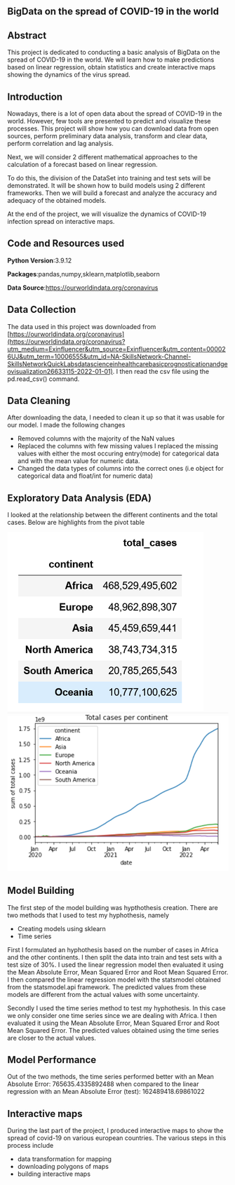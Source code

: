
## BigData on the spread of COVID-19 in the world

## Abstract
This project is dedicated to conducting a basic analysis of BigData on the spread of COVID-19 in the world. We will learn how to make predictions based on linear regression, obtain statistics and create interactive maps showing the dynamics of the virus spread.

## Introduction
Nowadays, there is a lot of open data about the spread of COVID-19 in the world. However, few tools are presented to predict and visualize these processes.
This project will show how you can download data from open sources, perform preliminary data analysis, transform and clear data, perform correlation and lag analysis.

Next, we will consider 2 different mathematical approaches to the calculation of a forecast based on linear regression.

To do this, the division of the DataSet into training and test sets will be demonstrated. It will be shown how to build models using 2 different frameworks. Then we will build a forecast and analyze the accuracy and adequacy of the obtained models.

At the end of the project, we will visualize the dynamics of COVID-19 infection spread on interactive maps.

## Code and Resources used

**Python Version**:3.9.12 

**Packages**:pandas,numpy,sklearn,matplotlib,seaborn

**Data Source**:https://ourworldindata.org/coronavirus 

## Data Collection
The data used in this project was downloaded from  [https://ourworldindata.org/coronavirus](https://ourworldindata.org/coronavirus?utm_medium=Exinfluencer&utm_source=Exinfluencer&utm_content=000026UJ&utm_term=10006555&utm_id=NA-SkillsNetwork-Channel-SkillsNetworkQuickLabsdatascienceinhealthcarebasicprognosticationandgeovisualization26633115-2022-01-01). I then read the csv file using the pd.read_csv() command.

## Data Cleaning
After downloading the data, I needed to clean it up so that it was usable for our model. I made the following changes
* Removed columns with the majority of the NaN values
* Replaced the columns with few missing values I replaced the missing values with either the most occuring entry(mode) for categorical data and with the mean value for numeric data. 
* Changed the data types of columns into the correct ones (i.e object for categorical data and float/int for numeric data)

## Exploratory Data Analysis (EDA)
I looked at the relationship between the different continents and the total cases. Below are highlights from the pivot table

![covid cases](https://github.com/MusaMasango/BigData-on-the-spread-of-COVID-19-in-the-world/blob/main/pivot%20table.png)
![pivot table](https://github.com/MusaMasango/BigData-on-the-spread-of-COVID-19-in-the-world/blob/main/covid%20cases.png)

## Model Building 
The first step of the model building was hypthothesis creation. There are two methods that I used to test my hyphothesis, namely
* Creating models using sklearn
* Time series

First I formulated an hyphothesis based on the number of cases in Africa and the other continents. I then split the data into train and test sets with a test size of 30%. I used the linear regression model then evaluated it using the Mean Absolute Error, Mean Squared Error and Root Mean Squared Error. I then compared the linear regression model with the statsmodel obtained from the statsmodel.api framework. The predicted values from these models are different from the actual values with some uncertainty.

Secondly I used the time series method to test my hyphothesis. In this case we only consider one time series since we are dealing with Africa. I then evaluated it using the Mean Absolute Error, Mean Squared Error and Root Mean Squared Error. The predicted values obtained using the time series are closer to the actual values. 

## Model Performance
Out of the two methods, the time series performed better with an Mean Absolute Error: 765635.4335892488 when compared to the linear regression with an Mean Absolute Error (test): 162489418.69861022

## Interactive maps

During the last part of the project, I produced interactive maps to show the spread of covid-19 on various european countries. The various steps in this process include
*   data transformation for mapping
*   downloading polygons of maps
*   building interactive maps





